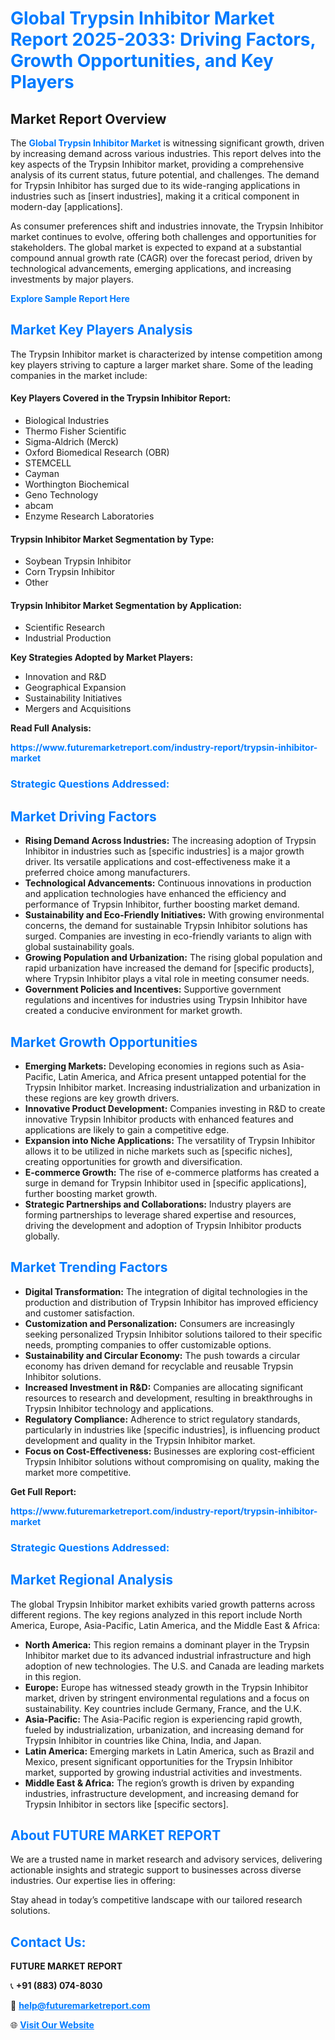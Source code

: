 <h1 style="color: #007BFF;">Global Trypsin Inhibitor Market Report 2025-2033: Driving Factors, Growth Opportunities, and Key Players</h1>

<section id="overview">
<h2>Market Report Overview</h2>
<p>The <a href="https://www.futuremarketreport.com/industry-report/trypsin-inhibitor-market" style="color: #007BFF; text-decoration: none;"><strong>Global Trypsin Inhibitor Market</strong></a> is witnessing significant growth, driven by increasing demand across various industries. This report delves into the key aspects of the Trypsin Inhibitor market, providing a comprehensive analysis of its current status, future potential, and challenges. The demand for Trypsin Inhibitor has surged due to its wide-ranging applications in industries such as [insert industries], making it a critical component in modern-day [applications].</p>
<p>As consumer preferences shift and industries innovate, the Trypsin Inhibitor market continues to evolve, offering both challenges and opportunities for stakeholders. The global market is expected to expand at a substantial compound annual growth rate (CAGR) over the forecast period, driven by technological advancements, emerging applications, and increasing investments by major players.</p>
</section>

<section id="overview">
<p><a href="https://www.futuremarketreport.com/request-sample/reportId=90545" style="color: #007BFF; text-decoration: none;"><strong>Explore Sample Report Here</strong></a></p>
</section>

<section id="key-players">
<h2 style="color: #007BFF;">Market Key Players Analysis</h2>
<p>The Trypsin Inhibitor market is characterized by intense competition among key players striving to capture a larger market share. Some of the leading companies in the market include:</p>
<h4>Key Players Covered in the Trypsin Inhibitor Report:</h4>
<ul><li>Biological Industries</li><li>Thermo Fisher Scientific</li><li>Sigma-Aldrich (Merck)</li><li>Oxford Biomedical Research (OBR)</li><li>STEMCELL</li><li>Cayman</li><li>Worthington Biochemical</li><li>Geno Technology</li><li>abcam</li><li>Enzyme Research Laboratories</li></ul>
<h4>Trypsin Inhibitor Market Segmentation by Type:</h4>
<ul><li>Soybean Trypsin Inhibitor</li><li>Corn Trypsin Inhibitor</li><li>Other</li></ul>

<h4>Trypsin Inhibitor Market Segmentation by Application:</h4>
<ul><li>Scientific Research</li><li>Industrial Production</li></ul>
<p><strong>Key Strategies Adopted by Market Players:</strong></p>
<ul>
<li>Innovation and R&D</li>
<li>Geographical Expansion</li>
<li>Sustainability Initiatives</li>
<li>Mergers and Acquisitions</li>
</ul>
</section>

<section>
<p><strong>Read Full Analysis: </strong></p><a href="https://www.futuremarketreport.com/industry-report/trypsin-inhibitor-market" style="color: #007BFF; text-decoration: none;"><strong>https://www.futuremarketreport.com/industry-report/trypsin-inhibitor-market</strong></a>
<h3 style="color: #007BFF;">Strategic Questions Addressed:</h3>
</section>

<section id="driving-factors">
<h2 style="color: #007BFF;">Market Driving Factors</h2>
<ul>
<li><strong>Rising Demand Across Industries:</strong> The increasing adoption of Trypsin Inhibitor in industries such as [specific industries] is a major growth driver. Its versatile applications and cost-effectiveness make it a preferred choice among manufacturers.</li>
<li><strong>Technological Advancements:</strong> Continuous innovations in production and application technologies have enhanced the efficiency and performance of Trypsin Inhibitor, further boosting market demand.</li>
<li><strong>Sustainability and Eco-Friendly Initiatives:</strong> With growing environmental concerns, the demand for sustainable Trypsin Inhibitor solutions has surged. Companies are investing in eco-friendly variants to align with global sustainability goals.</li>
<li><strong>Growing Population and Urbanization:</strong> The rising global population and rapid urbanization have increased the demand for [specific products], where Trypsin Inhibitor plays a vital role in meeting consumer needs.</li>
<li><strong>Government Policies and Incentives:</strong> Supportive government regulations and incentives for industries using Trypsin Inhibitor have created a conducive environment for market growth.</li>
</ul>
</section>

<section id="growth-opportunities">
<h2 style="color: #007BFF;">Market Growth Opportunities</h2>
<ul>
<li><strong>Emerging Markets:</strong> Developing economies in regions such as Asia-Pacific, Latin America, and Africa present untapped potential for the Trypsin Inhibitor market. Increasing industrialization and urbanization in these regions are key growth drivers.</li>
<li><strong>Innovative Product Development:</strong> Companies investing in R&D to create innovative Trypsin Inhibitor products with enhanced features and applications are likely to gain a competitive edge.</li>
<li><strong>Expansion into Niche Applications:</strong> The versatility of Trypsin Inhibitor allows it to be utilized in niche markets such as [specific niches], creating opportunities for growth and diversification.</li>
<li><strong>E-commerce Growth:</strong> The rise of e-commerce platforms has created a surge in demand for Trypsin Inhibitor used in [specific applications], further boosting market growth.</li>
<li><strong>Strategic Partnerships and Collaborations:</strong> Industry players are forming partnerships to leverage shared expertise and resources, driving the development and adoption of Trypsin Inhibitor products globally.</li>
</ul>
</section>

<section id="trending-factors">
<h2 style="color: #007BFF;">Market Trending Factors</h2>
<ul>
<li><strong>Digital Transformation:</strong> The integration of digital technologies in the production and distribution of Trypsin Inhibitor has improved efficiency and customer satisfaction.</li>
<li><strong>Customization and Personalization:</strong> Consumers are increasingly seeking personalized Trypsin Inhibitor solutions tailored to their specific needs, prompting companies to offer customizable options.</li>
<li><strong>Sustainability and Circular Economy:</strong> The push towards a circular economy has driven demand for recyclable and reusable Trypsin Inhibitor solutions.</li>
<li><strong>Increased Investment in R&D:</strong> Companies are allocating significant resources to research and development, resulting in breakthroughs in Trypsin Inhibitor technology and applications.</li>
<li><strong>Regulatory Compliance:</strong> Adherence to strict regulatory standards, particularly in industries like [specific industries], is influencing product development and quality in the Trypsin Inhibitor market.</li>
<li><strong>Focus on Cost-Effectiveness:</strong> Businesses are exploring cost-efficient Trypsin Inhibitor solutions without compromising on quality, making the market more competitive.</li>
</ul>
</section>

<section>
<p><strong>Get Full Report: </strong></p><a href="https://www.futuremarketreport.com/industry-report/trypsin-inhibitor-market" style="color: #007BFF; text-decoration: none;"><strong>https://www.futuremarketreport.com/industry-report/trypsin-inhibitor-market</strong></a>
<h3 style="color: #007BFF;">Strategic Questions Addressed:</h3>
</section>


<section id="regional-analysis">
<h2 style="color: #007BFF;">Market Regional Analysis</h2>
<p>The global Trypsin Inhibitor market exhibits varied growth patterns across different regions. The key regions analyzed in this report include North America, Europe, Asia-Pacific, Latin America, and the Middle East & Africa:</p>
<ul>
<li><strong>North America:</strong> This region remains a dominant player in the Trypsin Inhibitor market due to its advanced industrial infrastructure and high adoption of new technologies. The U.S. and Canada are leading markets in this region.</li>
<li><strong>Europe:</strong> Europe has witnessed steady growth in the Trypsin Inhibitor market, driven by stringent environmental regulations and a focus on sustainability. Key countries include Germany, France, and the U.K.</li>
<li><strong>Asia-Pacific:</strong> The Asia-Pacific region is experiencing rapid growth, fueled by industrialization, urbanization, and increasing demand for Trypsin Inhibitor in countries like China, India, and Japan.</li>
<li><strong>Latin America:</strong> Emerging markets in Latin America, such as Brazil and Mexico, present significant opportunities for the Trypsin Inhibitor market, supported by growing industrial activities and investments.</li>
<li><strong>Middle East & Africa:</strong> The region’s growth is driven by expanding industries, infrastructure development, and increasing demand for Trypsin Inhibitor in sectors like [specific sectors].</li>
</ul>
</section>

<footer>
<h2 style="color: #007BFF;">About FUTURE MARKET REPORT</h2>
<p>We are a trusted name in market research and advisory services, delivering actionable insights and strategic support to businesses across diverse industries. Our expertise lies in offering:</p>

<p>Stay ahead in today’s competitive landscape with our tailored research solutions.</p>

<h2 style="color: #007BFF;">Contact Us:</h2>
<p><strong>FUTURE MARKET REPORT</strong></p>
<p>📞 <strong>+91 (883) 074-8030</strong></p>
<p>📧 <strong><a href="mailto:help@futuremarketreport.com" style="color: #007BFF;">help@futuremarketreport.com</a></strong></p>
<p>🌐 <strong><a href="https://www.futuremarketreport.com/" style="color: #007BFF;">Visit Our Website</a></strong></p>
</footer>